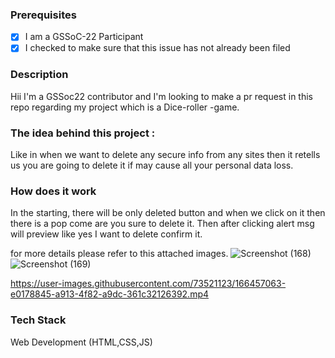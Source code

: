 ### Prerequisites

- [X] I am a GSSoC-22 Participant
- [X] I checked to make sure that this issue has not already been filed

### Description

Hii I'm a GSSoc22 contributor and I'm looking to make a pr request in this repo regarding my project which is a Dice-roller -game.

### The idea behind this project :
Like in when we want to delete any secure info from any sites then it retells us you are going to delete it if may cause all your personal data loss.

### How does it work
In the starting, there will be only deleted button and when we click on it then there is a pop come are you sure to delete it. Then after clicking alert msg will preview like yes I want to delete confirm it.

for more details please refer to this attached images.
![Screenshot (168)](https://user-images.githubusercontent.com/73521123/166456765-9848fb34-6bad-4900-9a93-32b195f3f790.png)
![Screenshot (169)](https://user-images.githubusercontent.com/73521123/166456779-1f0dfcd9-0d4a-4314-989d-414e5b413a43.png)

https://user-images.githubusercontent.com/73521123/166457063-e0178845-a913-4f82-a9dc-361c32126392.mp4



### Tech Stack

Web Development (HTML,CSS,JS)
